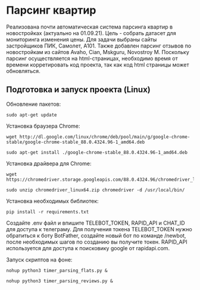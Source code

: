 # Парсинг квартир

Реализована почти автоматическая система парсинга квартир в новостройках (актуально на 01.09.21). Цель - собрать датасет для мониторинга изменения цены. Для задачи выбраны сайты застройщиков ПИК, Самолет, А101. Также добавлен парсинг отзывов по новостройкам из сайтов Avaho, Cian, Mskguru, Novostroy M. Поскольку парсинг осуществляется на html-страницах, необходимо время от времени корретировать код проекта, так как код html страницы может обновляться.

## Подготовка и запуск проекта (Linux)

Обновление пакетов:

```
sudo apt-get update
```

Установка браузера Chrome:

```
wget http://dl.google.com/linux/chrome/deb/pool/main/g/google-chrome-stable/google-chrome-stable_88.0.4324.96-1_amd64.deb
```
```
sudo apt-get install ./google-chrome-stable_88.0.4324.96-1_amd64.deb
```

Установка драйвера для Chrome:

```
wget https://chromedriver.storage.googleapis.com/88.0.4324.96/chromedriver_linux64.zip
```
```
sudo unzip chromedriver_linux64.zip chromedriver -d /usr/local/bin/
```

Установка необходимых библиотек:

```
pip install -r requirements.txt
```

Cоздайте .env файл и впишите TELEBOT_TOKEN, RAPID_API и CHAT_ID для доступа к телеграму. Для получения токена TELEBOT_TOKEN нужно обратиться к боту BotFather, создайте новый бот по команде /newbot, после необходимых шагов по созданию вы получите токен. RAPID_API используется для доступа к поисковику google от rapidapi.com.

Запуск скриптов на фоне:

```
nohup python3 timer_parsing_flats.py &
```
```
nohup python3 timer_parsing_reviews.py &
```
